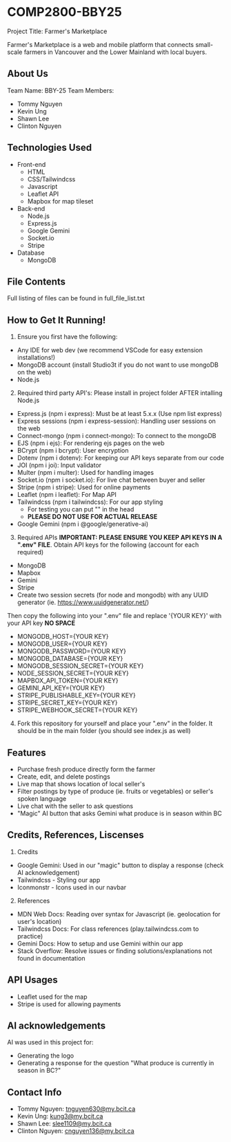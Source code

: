 # COMP2800-BBY25

Project Title: Farmer's Marketplace

Farmer's Marketplace is a web and mobile platform that connects small-scale farmers in Vancouver and the Lower Mainland with local buyers.

## About Us
Team Name: BBY-25
Team Members: 
- Tommy Nguyen
- Kevin Ung
- Shawn Lee
- Clinton Nguyen

## Technologies Used
- Front-end
  - HTML
  - CSS/Tailwindcss
  - Javascript
  - Leaflet API 
  - Mapbox for map tileset
- Back-end
  - Node.js
  - Express.js
  - Google Gemini
  - Socket.io
  - Stripe
- Database
  - MongoDB

## File Contents
Full listing of files can be found in full_file_list.txt

## How to Get It Running!
1. Ensure you first have the following:
  - Any IDE for web dev (we recommend VSCode for easy extension installations!)
  - MongoDB account (install Studio3t if you do not want to use mongoDB on the web)
  - Node.js

2. Required third party API's: Please install in project folder AFTER intalling Node.js
  - Express.js (npm i express): Must be at least 5.x.x (Use npm list express)
  - Express sessions (npm i express-session): Handling user sessions on the web
  - Connect-mongo (npm i connect-mongo): To connect to the mongoDB
  - EJS (npm i ejs): For rendering ejs pages on the web
  - BCrypt (npm i bcrypt): User encryption
  - Dotenv (npm i dotenv): For keeping our API keys separate from our code
  - JOI (npm i joi): Input validator
  - Multer (npm i multer): Used for handling images
  - Socket.io (npm i socket.io): For live chat between buyer and seller
  - Stripe (npm i stripe): Used for online payments
  - Leaflet (npm i leaflet): For Map API
  - Tailwindcss (npm i tailwindcss): For our app styling
    - For testing you can put "<script src="https://cdn.jsdelivr.net/npm/@tailwindcss/browser@4"></script>" in the head
    - **PLEASE DO NOT USE FOR ACTUAL RELEASE**
  - Google Gemini (npm i @google/generative-ai)
  
3. Required APIs **IMPORTANT: PLEASE ENSURE YOU KEEP API KEYS IN A ".env" FILE**.
Obtain API keys for the following (account for each required)
 - MongoDB
 - Mapbox
 - Gemini
 - Stripe
 - Create two session secrets (for node and mongodb) with any UUID generator (ie. https://www.uuidgenerator.net/)

Then copy the following into your ".env" file and replace '{YOUR KEY}' with your API key **NO SPACE**

- MONGODB_HOST={YOUR KEY}
- MONGODB_USER={YOUR KEY}
- MONGODB_PASSWORD={YOUR KEY}
- MONGODB_DATABASE={YOUR KEY}
- MONGODB_SESSION_SECRET={YOUR KEY}
- NODE_SESSION_SECRET={YOUR KEY}
- MAPBOX_API_TOKEN={YOUR KEY}
- GEMINI_API_KEY={YOUR KEY}
- STRIPE_PUBLISHABLE_KEY={YOUR KEY}
- STRIPE_SECRET_KEY={YOUR KEY}
- STRIPE_WEBHOOK_SECRET={YOUR KEY}

4. Fork this repository for yourself and place your ".env" in the folder.
It should be in the main folder (you should see index.js as well)

## Features
 - Purchase fresh produce directly form the farmer
 - Create, edit, and delete postings 
 - Live map that shows location of local seller's
 - Filter postings by type of produce (ie. fruits or vegetables) or seller's spoken language
 - Live chat with the seller to ask questions
 - "Magic" AI button that asks Gemini what produce is in season within BC

## Credits, References, Liscenses
1. Credits
  - Google Gemini: Used in our "magic" button to display a response (check AI acknowledgement)
  - Tailwindcss - Styling our app
  - Iconmonstr - Icons used in our navbar

2. References
  - MDN Web Docs: Reading over syntax for Javascript (ie. geolocation for user's location)
  - Tailwindcss Docs: For class references (play.tailwindcss.com to practice)
  - Gemini Docs: How to setup and use Gemini within our app
  - Stack Overflow: Resolve issues or finding solutions/explanations not found in documentation

## API Usages
 - Leaflet used for the map
 - Stripe is used for allowing payments

## AI acknowledgements
AI was used in this project for:
  - Generating the logo
  - Generating a response for the question "What produce is currently in season in BC?"


## Contact Info
- Tommy Nguyen: tnguyen630@my.bcit.ca
- Kevin Ung: kung3@my.bcit.ca
- Shawn Lee: slee1109@my.bcit.ca
- Clinton Nguyen: cnguyen136@my.bcit.ca
